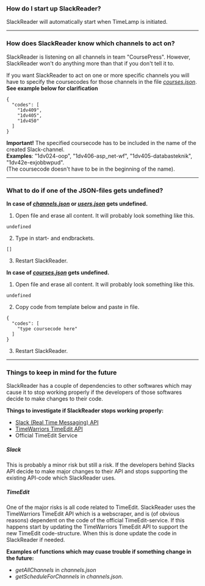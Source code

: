 ### How do I start up SlackReader?
SlackReader will automatically start when TimeLamp is initiated.


***

 
### How does SlackReader know which channels to act on?
SlackReader is listening on all channels in team "CoursePress". 
However, SlackReader won't do anything more than that if you don't tell it to.

If you want SlackReader to act on one or more specific channels you will have 
to specify the coursecodes for those channels in the file *[courses.json](https://github.com/TimeWarriors/TimeLamp/blob/master/SlackReader/courses.json)*. <br />
**See example below for clarification**

```
{
  "codes": [
    "1dv409",
    "1dv405",
    "1dv450"
  ]
}
```

**Important!**
  The specified coursecode has to be included in the name of the created Slack-channel.<br />
  **Examples**: "1dv024-oop", "1dv406-asp_net-wf", "1dv405-databasteknik", "1dv42e-exjobbwpud".<br />
  (The coursecode doesn't have to be in the beginning of the name).


***


### What to do if one of the JSON-files gets undefined?
**<p>In case of *[channels.json](https://github.com/TimeWarriors/TimeLamp/blob/master/SlackReader/courses.json)* or *[users.json](https://github.com/TimeWarriors/TimeLamp/blob/master/SlackReader/courses.json)* gets undefined.</p>**
1) Open file and erase all content. It will probably look something like this.
```
undefined
```
2) Type in start- and endbrackets.
```
[]
```
3) Restart SlackReader.

**<p>In case of *[courses.json](https://github.com/TimeWarriors/TimeLamp/blob/master/SlackReader/courses.json)* gets undefined.</p>**

1) Open file and erase all content. It will probably look something like this.
```
undefined
```
2) Copy code from template below and paste in file.
```
{
  "codes": [
    "type coursecode here"
  ]
}
```
3) Restart SlackReader.


***


### Things to keep in mind for the future
SlackReader has a couple of dependencies to other softwares which may cause it to stop working properly if the developers of those softwares decide to make changes to their code.

**Things to investigate if SlackReader stops working properly:**
* [Slack (Real Time Messaging) API](https://api.slack.com/rtm)
* [TimeWarriors TimeEdit API](https://github.com/TimeWarriors/TimeEdit)
 * Official TimeEdit Service

##### Slack
This is probably a minor risk but still a risk. If the developers behind Slacks API decide to make major changes to their API and stops supporting the existing API-code which SlackReader uses.

##### TimeEdit
One of the major risks is all code related to TimeEdit. SlackReader uses the TimeWarriors TimeEdit API which is a webscraper, and is (of obvious reasons) dependent on the code of the official TimeEdit-service. If this happens start by updating the TimeWarriors TimeEdit API to support the new TimeEdit code-structure. When this is done update the code in SlackReader if needed.


**Examples of functions which may cuase trouble if something change in the future:**

* *getAllChannels* in *channels.json*
* *getScheduleForChannels* in *channels.json*.
